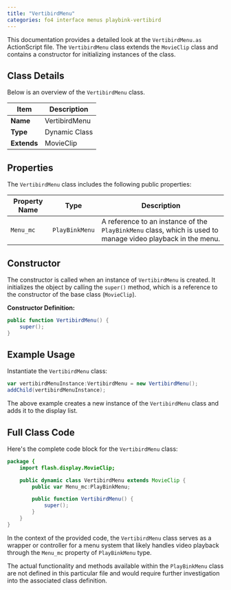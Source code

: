 ```yaml
---
title: "VertibirdMenu"
categories: fo4 interface menus playbink-vertibird
---
```


This documentation provides a detailed look at the `VertibirdMenu.as` ActionScript file.
The `VertibirdMenu` class extends the `MovieClip` class and contains a constructor for initializing instances of the class.


## Class Details
Below is an overview of the `VertibirdMenu` class.

| Item | Description |
| ---- | ----------- |
| **Name** | VertibirdMenu |
| **Type** | Dynamic Class |
| **Extends** | MovieClip |

## Properties

The `VertibirdMenu` class includes the following public properties:

| Property Name | Type | Description |
| ------------- | ---- | ----------- |
| `Menu_mc` | `PlayBinkMenu` | A reference to an instance of the `PlayBinkMenu` class, which is used to manage video playback in the menu. |

## Constructor

The constructor is called when an instance of `VertibirdMenu` is created.
It initializes the object by calling the `super()` method, which is a reference to the constructor of the base class (`MovieClip`).

**Constructor Definition:**

```actionscript
public function VertibirdMenu() {
    super();
}
```

## Example Usage

Instantiate the `VertibirdMenu` class:

```actionscript
var vertibirdMenuInstance:VertibirdMenu = new VertibirdMenu();
addChild(vertibirdMenuInstance);
```

The above example creates a new instance of the `VertibirdMenu` class and adds it to the display list.

## Full Class Code

Here's the complete code block for the `VertibirdMenu` class:

```actionscript
package {
    import flash.display.MovieClip;

    public dynamic class VertibirdMenu extends MovieClip {
        public var Menu_mc:PlayBinkMenu;

        public function VertibirdMenu() {
            super();
        }
    }
}
```

In the context of the provided code, the `VertibirdMenu` class serves as a wrapper or controller for a menu system that likely handles video playback through the `Menu_mc` property of `PlayBinkMenu` type.

The actual functionality and methods available within the `PlayBinkMenu` class are not defined in this particular file and would require further investigation into the associated class definition.
